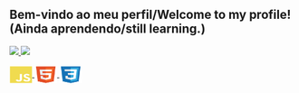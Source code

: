 ## Bem-vindo ao meu perfil/Welcome to my profile! (Ainda aprendendo/still learning.)

 <div>
   <a href="https://github.com/GueliLeonardo">
   <img height="200em" src="https://github-readme-stats.vercel.app/api?username=GueliLeonardo&show_icons=true&theme=highcontrast&include_all_commits=true&count_private=true"/>
   <img height="200em" src="https://github-readme-stats.vercel.app/api/top-langs/?username=GueliLeonardo&layout=compact&langs_count=6&theme=highcontrast"/>
</div>
    
<div style="display: inline_block"><br>
  <img align="center" alt="Js" height="30" width="40" src="https://raw.githubusercontent.com/devicons/devicon/master/icons/javascript/javascript-plain.svg">
  <img align="center" alt="HTML" height="30" width="40" src="https://raw.githubusercontent.com/devicons/devicon/master/icons/html5/html5-original.svg">
  <img align="center" alt="CSS" height="30" width="40" src="https://raw.githubusercontent.com/devicons/devicon/master/icons/css3/css3-original.svg">
</div>
 
<br>

